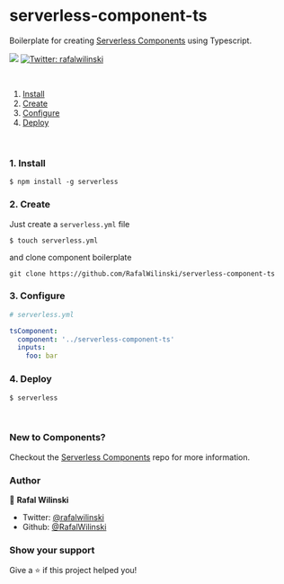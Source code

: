 # serverless-component-ts

Boilerplate for creating [Serverless Components](https://github.com/serverless/components) using Typescript.

<p>
  <img src="https://img.shields.io/badge/version-1.1.0-blue.svg?cacheSeconds=2592000" />
  <a href="https://twitter.com/rafalwilinski">
    <img alt="Twitter: rafalwilinski" src="https://img.shields.io/twitter/follow/rafalwilinski.svg?style=social" target="_blank" />
  </a>
</p>

&nbsp;

1. [Install](#1-install)
2. [Create](#2-create)
3. [Configure](#3-configure)
4. [Deploy](#4-deploy)

&nbsp;

### 1. Install

```shell
$ npm install -g serverless
```

### 2. Create

Just create a `serverless.yml` file

```shell
$ touch serverless.yml
```

and clone component boilerplate

```shell
git clone https://github.com/RafalWilinski/serverless-component-ts
```

### 3. Configure

```yml
# serverless.yml

tsComponent:
  component: '../serverless-component-ts'
  inputs:
    foo: bar
```

### 4. Deploy

```shell
$ serverless
```

&nbsp;

### New to Components?

Checkout the [Serverless Components](https://github.com/serverless/components) repo for more information.

### Author

👤 **Rafal Wilinski**

- Twitter: [@rafalwilinski](https://twitter.com/rafalwilinski)
- Github: [@RafalWilinski](https://github.com/RafalWilinski)

### Show your support

Give a ⭐️ if this project helped you!
